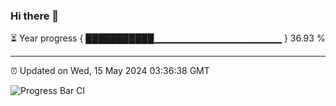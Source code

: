 ### Hi there 👋

⏳ Year progress { ███████████▁▁▁▁▁▁▁▁▁▁▁▁▁▁▁▁▁▁▁ } 36.93 %

---

⏰ Updated on Wed, 15 May 2024 03:36:38 GMT

![Progress Bar CI](https://github.com/IshwaranRudhara/GIT-ACTION/workflows/Progress%20Bar%20CI/badge.svg)
